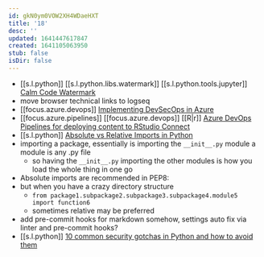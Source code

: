 ```yaml
---
id: gkN0ym0VOW2XH4WDaeHXT
title: '18'
desc: ''
updated: 1641447617847
created: 1641105063950
stub: false
isDir: false
---
```

   
-  [[s.l.python]] [[s.l.python.libs.watermark]] [[s.l.python.tools.jupyter]] [Calm Code Watermark][1]
  -  move browser technical links to logseq
-  [[focus.azure.devops]] [Implementing DevSecOps in Azure][2]
-  [[focus.azure.pipelines]] [[focus.azure.devops]] [[R|r]] [Azure DevOps Pipelines for deploying content to RStudio Connect][3]
  -  [[s.l.python]] [Absolute vs Relative Imports in Python][4]
  - importing a package, essentially is importing the `__init__.py` module a module is any .py file
    - so having the `__init__.py` importing the other modules is how you load the whole thing in one go
  - Absolute imports are recommended in PEP8: 
  - but when you have a crazy directory structure
    - `from package1.subpackage2.subpackage3.subpackage4.module5 import function6`
    - sometimes relative may be preferred
-  add pre-commit hooks for markdown somehow, settings auto fix via linter and pre-commit hooks?
  -  [[s.l.python]] [10 common security gotchas in Python and how to avoid them][5]

[1]: https://calmcode.io/shorts/watermark.py.html
[2]: https://www.nearform.com/blog/getting-devsecops-right-in-azure/
[3]: https://medium.com/rstudio-connect-digest/azure-devops-pipelines-for-deploying-content-to-rstudio-connect-e992f49103b6
[4]: https://realpython.com/absolute-vs-relative-python-imports/
[5]: https://hackernoon.com/10-common-security-gotchas-in-python-and-how-to-avoid-them-e19fbe265e03
